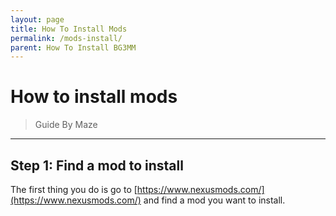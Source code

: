 ```yaml
---
layout: page
title: How To Install Mods
permalink: /mods-install/
parent: How To Install BG3MM
---
```


# How to install mods

> Guide By Maze

---

## Step 1: Find a mod to install
The first thing you do is go to [https://www.nexusmods.com/](https://www.nexusmods.com/) and find a mod you want to install. 